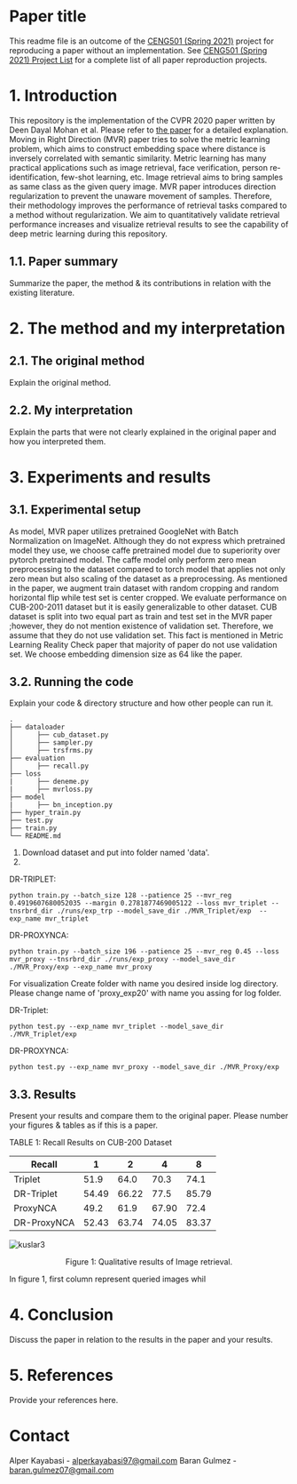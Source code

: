 # Paper title

This readme file is an outcome of the [CENG501 (Spring 2021)](http://kovan.ceng.metu.edu.tr/~sinan/DL/) project for reproducing a paper without an implementation. See [CENG501 (Spring 2021) Project List](https://github.com/sinankalkan/CENG501-Spring2021) for a complete list of all paper reproduction projects.

# 1. Introduction

This repository is the implementation of the CVPR 2020 paper written by Deen Dayal Mohan et al. Please refer to [the paper](https://openaccess.thecvf.com/content_CVPR_2020/html/Mohan_Moving_in_the_Right_Direction_A_Regularization_for_Deep_Metric_CVPR_2020_paper.html) for a detailed explanation. Moving in Right Direction (MVR) paper tries to solve the metric learning problem, which aims to construct embedding space where distance is inversely correlated with semantic similarity. Metric learning has many practical applications such as image retrieval, face verification, person re-identification, few-shot learning, etc. Image retrieval aims to bring samples as same class as the given query image. MVR paper introduces direction regularization to prevent the unaware movement of samples. Therefore, their methodology improves the performance of retrieval tasks compared to a method without regularization. We aim to quantitatively validate retrieval performance increases and visualize retrieval results to see the capability of deep metric learning during this repository.

## 1.1. Paper summary

Summarize the paper, the method & its contributions in relation with the existing literature.

# 2. The method and my interpretation

## 2.1. The original method

Explain the original method.

## 2.2. My interpretation 

Explain the parts that were not clearly explained in the original paper and how you interpreted them.

# 3. Experiments and results

## 3.1. Experimental setup

As model, MVR paper utilizes pretrained GoogleNet with Batch Normalization on ImageNet. Although they do not express which pretrained model they use, we choose caffe pretrained model due to superiority over pytorch pretrained model. The caffe model only perform zero mean preprocessing to the dataset compared to torch model that applies not only zero mean but also scaling of the dataset as a preprocessing. As mentioned in the paper, we augment train dataset with random cropping and random horizontal flip while test set is center cropped. We evaluate performance on CUB-200-2011 dataset but it is easily generalizable to other dataset. CUB dataset is split into two equal part as train and test set in the MVR paper ;however, they do not mention existence of validation set. Therefore, we assume that they do not use validation set. This fact is mentioned in Metric Learning Reality Check paper that majority of paper do not use validation set. We choose embedding dimension size as 64 like the paper.

## 3.2. Running the code

Explain your code & directory structure and how other people can run it. 

```
.
├── dataloader
│      ├── cub_dataset.py
│      ├── sampler.py
│      ├── trsfrms.py
├── evaluation
│      ├── recall.py
├── loss
|      ├── deneme.py
|      ├── mvrloss.py
├── model
|      ├── bn_inception.py
├── hyper_train.py
├── test.py
├── train.py
└── README.md
```
1. Download dataset and put into folder named 'data'.
2.
DR-TRIPLET:
```
python train.py --batch_size 128 --patience 25 --mvr_reg 0.4919607680052035 --margin 0.2781877469005122 --loss mvr_triplet --tnsrbrd_dir ./runs/exp_trp --model_save_dir ./MVR_Triplet/exp  --exp_name mvr_triplet
```
DR-PROXYNCA:
```
python train.py --batch_size 196 --patience 25 --mvr_reg 0.45 --loss mvr_proxy --tnsrbrd_dir ./runs/exp_proxy --model_save_dir ./MVR_Proxy/exp --exp_name mvr_proxy 
```
For visualization
Create folder with name you desired inside log directory. Please change name of 'proxy_exp20' with name you assing for log folder. 

DR-Triplet:
```
python test.py --exp_name mvr_triplet --model_save_dir ./MVR_Triplet/exp
```
DR-PROXYNCA:
```
python test.py --exp_name mvr_proxy --model_save_dir ./MVR_Proxy/exp
```

## 3.3. Results

Present your results and compare them to the original paper. Please number your figures & tables as if this is a paper.

TABLE 1: Recall Results on CUB-200 Dataset


| Recall | 1 | 2 | 4 | 8 |
|--------|---|---|---|---|
| Triplet|  51.9 | 64.0 | 70.3  | 74.1 | 
| DR-Triplet| 54.49 | 66.22 | 77.5 | 85.79 |
| ProxyNCA | 49.2 |61.9 | 67.90 | 72.4 |
| DR-ProxyNCA | 52.43 | 63.74 | 74.05 | 83.37 |


![kuslar3](https://user-images.githubusercontent.com/50836811/126769870-e177fe7f-10ea-46c3-9418-6796a23c101c.png)


<p align="center">
Figure 1: Qualitative results of Image retrieval.
</p>

In figure 1, first column represent queried images whil
# 4. Conclusion

Discuss the paper in relation to the results in the paper and your results.

# 5. References

Provide your references here.

# Contact

Alper Kayabasi - alperkayabasi97@gmail.com
Baran Gulmez - baran.gulmez07@gmail.com
